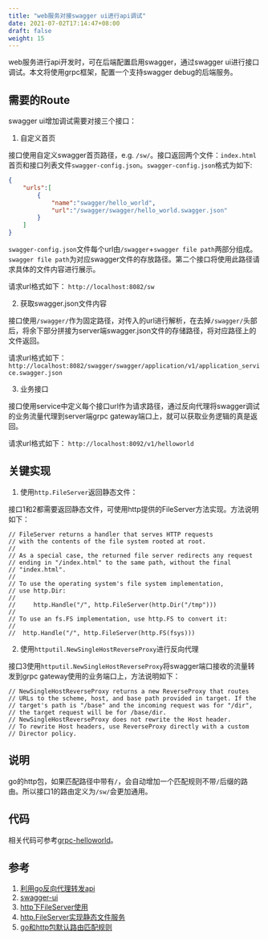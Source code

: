 ```yaml
---
title: "web服务对接swagger ui进行api调试"
date: 2021-07-02T17:14:47+08:00
draft: false
weight: 15
---
```


web服务进行api开发时，可在后端配置启用swagger，通过swagger ui进行接口调试。本文将使用grpc框架，配置一个支持swagger debug的后端服务。

<!--more-->

##  需要的Route
swagger ui增加调试需要对接三个接口：

1. 自定义首页

接口使用自定义swagger首页路径，e.g. `/sw/`。接口返回两个文件：`index.html`首页和接口列表文件`swagger-config.json`。`swagger-config.json`格式为如下:
```json
{
    "urls":[
        {
            "name":"swagger/hello_world",
            "url":"/swagger/swagger/hello_world.swagger.json"
        }
    ]
}
```
`swagger-config.json`文件每个url由`/swagger`+`swagger file path`两部分组成。`swagger file path`为对应swagger文件的存放路径。第二个接口将使用此路径请求具体的文件内容进行展示。

请求url格式如下：
`http://localhost:8082/sw`

2. 获取swagger.json文件内容

接口使用`/swagger/`作为固定路径，对传入的url进行解析，在去掉`/swagger/`头部后，将余下部分拼接为server端swagger.json文件的存储路径，将对应路径上的文件返回。

请求url格式如下：
`http://localhost:8082/swagger/swagger/application/v1/application_service.swagger.json`

3. 业务接口

接口使用service中定义每个接口url作为请求路径，通过反向代理将swagger调试的业务流量代理到server端grpc gateway端口上，就可以获取业务逻辑的真是返回。

请求url格式如下：
`http://localhost:8092/v1/helloworld`


## 关键实现

1. 使用`http.FileServer`返回静态文件：

接口1和2都需要返回静态文件，可使用http提供的FileServer方法实现。方法说明如下：
```text
// FileServer returns a handler that serves HTTP requests
// with the contents of the file system rooted at root.
//
// As a special case, the returned file server redirects any request
// ending in "/index.html" to the same path, without the final
// "index.html".
//
// To use the operating system's file system implementation,
// use http.Dir:
//
//     http.Handle("/", http.FileServer(http.Dir("/tmp")))
//
// To use an fs.FS implementation, use http.FS to convert it:
//
//	http.Handle("/", http.FileServer(http.FS(fsys)))
```

2. 使用`httputil.NewSingleHostReverseProxy`进行反向代理

接口3使用`httputil.NewSingleHostReverseProxy`将swagger端口接收的流量转发到grpc gateway使用的业务端口上，方法说明如下：
```text
// NewSingleHostReverseProxy returns a new ReverseProxy that routes
// URLs to the scheme, host, and base path provided in target. If the
// target's path is "/base" and the incoming request was for "/dir",
// the target request will be for /base/dir.
// NewSingleHostReverseProxy does not rewrite the Host header.
// To rewrite Host headers, use ReverseProxy directly with a custom
// Director policy.
```

## 说明

go的http包，如果匹配路径中带有`/`，会自动增加一个匹配规则不带`/`后缀的路由。所以接口1的路由定义为`/sw/`会更加通用。

## 代码

相关代码可参考[grpc-helloworld](https://github.com/brickzzhang/grpc-helloworld)。

## 参考

1. [利用go反向代理转发api](https://www.cnblogs.com/mind-water/p/11061034.html)
2. [swagger-ui](https://github.com/swagger-api/swagger-ui/tree/master/dist)
3. [http下FileServer使用](https://blog.csdn.net/Edu_enth/article/details/89519564)
4. [http.FileServer实现静态文件服务](https://shockerli.net/post/golang-pkg-http-file-server/)
5. [go和http包默认路由匹配规则](https://bbs.huaweicloud.com/blogs/143838)